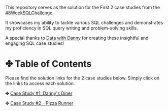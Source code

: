 This repository serves as the solution for the First 2 case studies from the [#8WeekSQLChallenge](https://8weeksqlchallenge.com/)

It showcases my ability to tackle various SQL challenges and demonstrates my proficiency in SQL query writing and problem-solving skills.

A special thanks to [Data with Danny](https://www.linkedin.com/company/datawithdanny/) for creating these insightful and engaging SQL case studies! 

# ✤ Table of Contents
Please find the solution links for the 2 case studies below. Simply click on the links to access each solution.

✤ [Case Study #1: Danny's Diner](https://github.com/kartikeychauhan12/8-Week-SQL-Challenge/tree/main/Case%20Study%20%231%20-%20Danny's%20Diner)

✤ [Case Study #2 - Pizza Runner](https://github.com/kartikeychauhan12/8-Week-SQL-Challenge/tree/main/Case%20Study%20%232%20-%20Pizza%20Runner)
